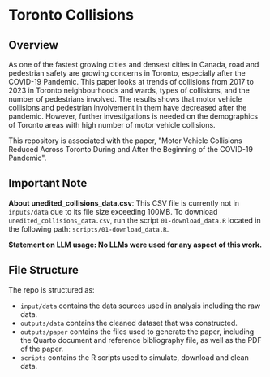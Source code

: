 # Toronto Collisions

## Overview
As one of the fastest growing cities and densest cities in Canada, road and pedestrian safety are growing concerns in Toronto, especially after the COVID-19 Pandemic. This paper looks at trends of collisions from 2017 to 2023 in Toronto neighbourhoods and wards, types of collisions, and the number of pedestrians involved. The results shows that motor vehicle collisions and pedestrian involvement in them have decreased after the pandemic. However, further investigations is needed on the demographics of Toronto areas with high number of motor vehicle collisions.

This repository is associated with the paper, "Motor Vehicle Collisions Reduced Across Toronto During and After the Beginning of the COVID-19 Pandemic". 

## Important Note
**About unedited_collisions_data.csv**: This CSV file is currently not in `inputs/data`
due to its file size exceeding 100MB. To download `unedited_collisions_data.csv`, 
run the script `01-download_data.R` located in the following path: `scripts/01-download_data.R`. 

**Statement on LLM usage: No LLMs were used for any aspect of this work.**

## File Structure

The repo is structured as:

-   `input/data` contains the data sources used in analysis including the raw data.
-   `outputs/data` contains the cleaned dataset that was constructed.
-   `outputs/paper` contains the files used to generate the paper, including the Quarto document and reference bibliography file, as well as the PDF of the paper. 
-   `scripts` contains the R scripts used to simulate, download and clean data.